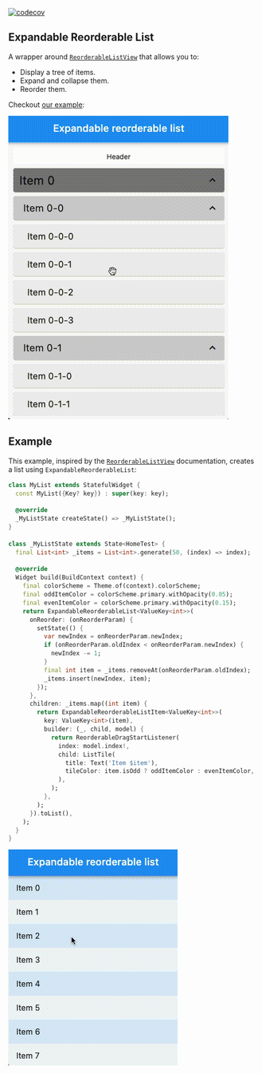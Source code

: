 [![codecov](https://codecov.io/gh/Novade/flutter_packages/branch/master/graph/badge.svg?token=XMAPU6XT2I)](https://codecov.io/gh/Novade/flutter_packages)

## Expandable Reorderable List

A wrapper around
[`ReorderableListView`](https://api.flutter.dev/flutter/material/ReorderableListView-class.html)
that allows you to:
- Display a tree of items.
- Expand and collapse them.
- Reorder them.

Checkout [our example](https://github.com/Novade/flutter_packages/tree/master/packages/expandable_reorderable_list/example):


![](https://github.com/Novade/flutter_packages/blob/master/packages/expandable_reorderable_list/resources/expandable_reorderable_list.example.gif)


## Example

This example, inspired by the [`ReorderableListView`](https://api.flutter.dev/flutter/material/ReorderableListView-class.html) documentation,
creates a list using `ExpandableReorderableList`:

```dart
class MyList extends StatefulWidget {
  const MyList({Key? key}) : super(key: key);

  @override
  _MyListState createState() => _MyListState();
}

class _MyListState extends State<HomeTest> {
  final List<int> _items = List<int>.generate(50, (index) => index);

  @override
  Widget build(BuildContext context) {
    final colorScheme = Theme.of(context).colorScheme;
    final oddItemColor = colorScheme.primary.withOpacity(0.05);
    final evenItemColor = colorScheme.primary.withOpacity(0.15);
    return ExpandableReorderableList<ValueKey<int>>(
      onReorder: (onReorderParam) {
        setState(() {
          var newIndex = onReorderParam.newIndex;
          if (onReorderParam.oldIndex < onReorderParam.newIndex) {
            newIndex -= 1;
          }
          final int item = _items.removeAt(onReorderParam.oldIndex);
          _items.insert(newIndex, item);
        });
      },
      children: _items.map((int item) {
        return ExpandableReorderableListItem<ValueKey<int>>(
          key: ValueKey<int>(item),
          builder: (_, child, model) {
            return ReorderableDragStartListener(
              index: model.index!,
              child: ListTile(
                title: Text('Item $item'),
                tileColor: item.isOdd ? oddItemColor : evenItemColor,
              ),
            );
          },
        );
      }).toList(),
    );
  }
}
```

![](https://github.com/Novade/flutter_packages/blob/master/packages/expandable_reorderable_list/resources/expandable_reorderable_list.small_example.gif)



